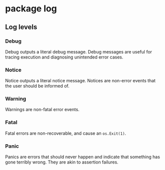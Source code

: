 # package log

## Log levels

### Debug
Debug outputs a literal debug message. Debug messages are useful for tracing execution and diagnosing unintended error cases.

### Notice
Notice outputs a literal notice message. Notices are non-error events that the user should be informed of.

### Warning
Warnings are non-fatal error events.

### Fatal
Fatal errors are non-recoverable, and cause an `os.Exit(1)`.

### Panic
Panics are errors that should never happen and indicate that something has gone terribly wrong. They are akin to assertion failures.